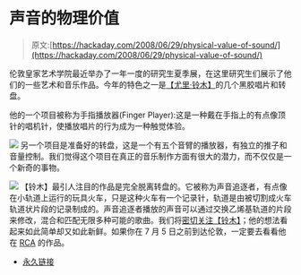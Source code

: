 # 声音的物理价值

> 原文:[https://hackaday.com/2008/06/29/physical-value-of-sound/](https://hackaday.com/2008/06/29/physical-value-of-sound/)

伦敦皇家艺术学院最近举办了一年一度的研究生夏季展，在这里研究生们展示了他们的一些艺术和音乐作品。今年的特色之一是[【尤里·铃木】](http://www.we-make-money-not-art.com/archives/2008/06/yuri-suzuki.php)的几个黑胶唱片和转盘。

他的一个项目被称为手指播放器(Finger Player):这是一种戴在手指上的有点像顶针的唱机针，使播放唱片的行为成为一种触觉体验。

![](../Images/0a5f1719510ae43a9fd99117e970b378.png)
另一个项目是准备好的转盘，这是一个有五个音臂的播放器，有独立的推子和音量控制。我们觉得这个项目在真正的音乐制作方面有很大的潜力，而不仅仅是一个新奇的事物。

![](../Images/2516836da8ad65dda291ad8715d3b156.png)
【铃木】最引人注目的作品是完全脱离转盘的。它被称为声音追逐者，有点像在小轨道上运行的玩具火车，只是这种火车有一个记录针，轨道是由被切割成火车轨道状片段的记录制成的。声音追逐者播放的声音可以通过交换乙烯基轨道的片段来修改，混合和匹配无限多种可能的歌曲。我们将[密切关注【铃木】](http://www.yurisuzuki.com/)；他的想法看起来如此简单却又如此新鲜。如果你在 7 月 5 日之前到达伦敦，一定要去看看他在 [RCA](http://www.show2008.rca.ac.uk/Default.aspx?ContentID=501825) 的作品。

*   [永久链接](http://www.we-make-money-not-art.com/archives/2008/06/yuri-suzuki.php)